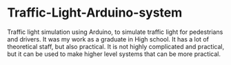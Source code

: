 # Traffic-Light-Arduino-system
Traffic light simulation using Arduino, to simulate traffic light for pedestrians and drivers. It was my work as a graduate in High school. It  has a lot of theoretical staff, but also practical. It is not highly complicated and practical, but it can be used to make higher level systems that can be more practical. 
